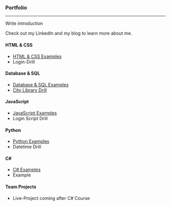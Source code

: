 ### Portfolio
***

Write introduction

Check out my LinkedIn and my blog to learn more about me.

#### HTML & CSS
* [HTML & CSS  Examples](/Portfolio/HTML-CSS)
* Login-Drill

#### Database & SQL
* [Database & SQL Examples](/Portfolio/Database-SQL)
* [City Library Drill](/Portfolio/Database-SQL/City-Library-Drill)

#### JavaScript
* [JavaScript Examples](/Portfolio/JavaScript)
* Login Script Drill

#### Python
* [Python Examples](/Portfolio/Python)
* Datetime Drill

#### C#  
* [C# Examples](/Portfolio/C# )
* Example

#### Team Projects
* Live-Project coming after C# Course
